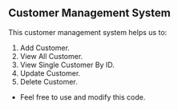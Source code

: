 ## Customer Management System

This customer management system helps us to:

1. Add Customer.
2. View All Customer.
3. View Single Customer By ID.
4. Update Customer.
5. Delete Customer.

- Feel free to use and modify this code.
